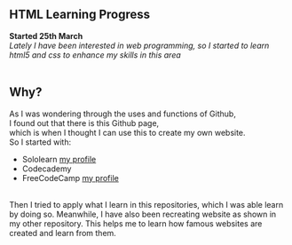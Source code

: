 ## HTML Learning Progress

**Started 25th March**  
_Lately I have been interested in web programming, 
so I started to learn html5 and css to enhance my skills in this area_  
<br/>
## Why?
As I was wondering through the uses and functions of Github,  
I found out that there is this Github page,  
which is when I thought I can use this to create my own website.  
So I started with:
- Sololearn [my profile](https://www.sololearn.com/Profile/7293505)
- Codecademy
- FreeCodeCamp [my profile](https://www.freecodecamp.org/noelleon2001)  
<br/>
Then I tried to apply what I learn in this repositories,  
which I was able learn by doing so.  
Meanwhile, I have also been recreating website as shown in my other repository.  
This helps me to learn how famous websites are created and learn from them.


